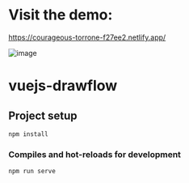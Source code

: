 # Visit the demo:
https://courageous-torrone-f27ee2.netlify.app/

![image](https://user-images.githubusercontent.com/65067847/192219852-ddd5cc3a-6cfe-4eb1-85a4-ba4792772746.png)

# vuejs-drawflow

## Project setup
```
npm install
```

### Compiles and hot-reloads for development
```
npm run serve
```
